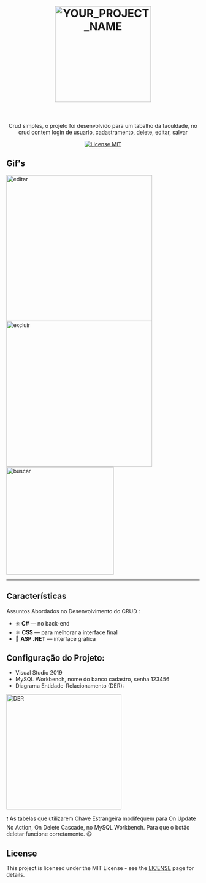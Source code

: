 <h1 align="center">
<br>
  <img src="https://user-images.githubusercontent.com/55299009/100528604-8ed78100-31bd-11eb-8570-6fbc48ddfcc9.png" alt="YOUR_PROJECT_NAME" width="250">
<br>
<br>
</h1>

<p align="center">Crud simples, o projeto foi desenvolvido para um tabalho da faculdade, no crud contem login de usuario, cadastramento, delete, editar, salvar</p>

<p align="center">
  <a href="https://opensource.org/licenses/MIT">
    <img src="https://img.shields.io/badge/License-MIT-blue.svg" alt="License MIT">
  </a>
</p>

## Gif's
<div>
  <img src="https://user-images.githubusercontent.com/55299009/100528418-75cdd080-31bb-11eb-869e-7dff037e24b5.gif" alt="editar" height="380"> 
  <img src="https://user-images.githubusercontent.com/55299009/100528489-2c31b580-31bc-11eb-8e12-62f112ce2656.gif" alt="excluir" height="380">
  <img src="https://user-images.githubusercontent.com/55299009/100528476-060c1580-31bc-11eb-81b6-53e9546d3368.gif" alt="buscar" height="280"> 
</div>



<hr />

## Características
[//]: # 
Assuntos Abordados no Desenvolvimento do CRUD :

- :eight_spoked_asterisk: **C#** — no back-end
- ⚛️ **CSS** — para melhorar a interface final
- :diamond_shape_with_a_dot_inside: **ASP .NET** — interface gráfica

## Configuração do Projeto:

- Visual Studio 2019
- MySQL Workbench, nome do banco cadastro, senha 123456
- Diagrama Entidade-Relacionamento (DER):
 <img src="https://user-images.githubusercontent.com/55299009/100529150-28556180-31c3-11eb-9f7c-910e3cd66422.png" alt="DER" height="300">
 
 :exclamation: As tabelas que utilizarem Chave Estrangeira 
 modifequem para On Update No Action, On Delete Cascade, no MySQL Workbench.
 Para que o botão deletar funcione corretamente. :smiley:

## License

This project is licensed under the MIT License - see the [LICENSE](https://opensource.org/licenses/MIT) page for details.

